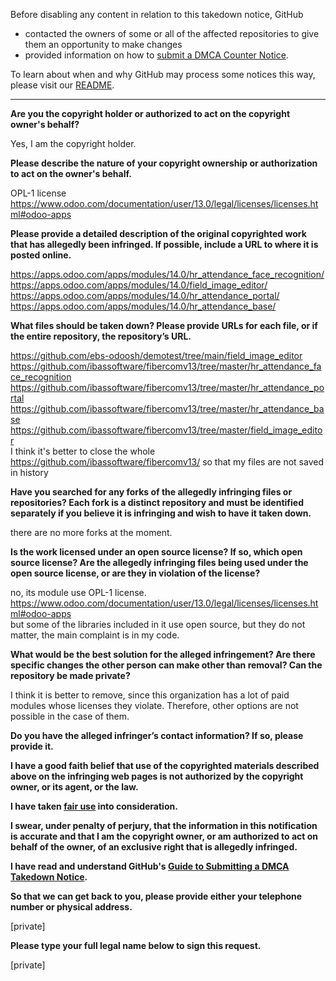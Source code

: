 Before disabling any content in relation to this takedown notice, GitHub
- contacted the owners of some or all of the affected repositories to give them an opportunity to make changes
- provided information on how to [submit a DMCA Counter Notice](https://docs.github.com/en/articles/guide-to-submitting-a-dmca-counter-notice).

To learn about when and why GitHub may process some notices this way, please visit our [README](https://github.com/github/dmca/blob/master/README.md).

---

**Are you the copyright holder or authorized to act on the copyright owner's behalf?**

Yes, I am the copyright holder.

**Please describe the nature of your copyright ownership or authorization to act on the owner's behalf.**

OPL-1 license  
https://www.odoo.com/documentation/user/13.0/legal/licenses/licenses.html#odoo-apps

**Please provide a detailed description of the original copyrighted work that has allegedly been infringed. If possible, include a URL to where it is posted online.**

https://apps.odoo.com/apps/modules/14.0/hr_attendance_face_recognition/  
https://apps.odoo.com/apps/modules/14.0/field_image_editor/  
https://apps.odoo.com/apps/modules/14.0/hr_attendance_portal/  
https://apps.odoo.com/apps/modules/14.0/hr_attendance_base/

**What files should be taken down? Please provide URLs for each file, or if the entire repository, the repository’s URL.**

https://github.com/ebs-odoosh/demotest/tree/main/field_image_editor  
https://github.com/ibassoftware/fibercomv13/tree/master/hr_attendance_face_recognition  
https://github.com/ibassoftware/fibercomv13/tree/master/hr_attendance_portal  
https://github.com/ibassoftware/fibercomv13/tree/master/hr_attendance_base  
https://github.com/ibassoftware/fibercomv13/tree/master/field_image_editor  
I think it's better to close the whole https://github.com/ibassoftware/fibercomv13/ so that my files are not saved in history

**Have you searched for any forks of the allegedly infringing files or repositories? Each fork is a distinct repository and must be identified separately if you believe it is infringing and wish to have it taken down.**

there are no more forks at the moment.

**Is the work licensed under an open source license? If so, which open source license? Are the allegedly infringing files being used under the open source license, or are they in violation of the license?**

no, its module use OPL-1 license.  
https://www.odoo.com/documentation/user/13.0/legal/licenses/licenses.html#odoo-apps  
but some of the libraries included in it use open source, but they do not matter, the main complaint is in my code.

**What would be the best solution for the alleged infringement? Are there specific changes the other person can make other than removal? Can the repository be made private?**

I think it is better to remove, since this organization has a lot of paid modules whose licenses they violate. Therefore, other options are not possible in the case of them.

**Do you have the alleged infringer’s contact information? If so, please provide it.**

**I have a good faith belief that use of the copyrighted materials described above on the infringing web pages is not authorized by the copyright owner, or its agent, or the law.**

**I have taken <a href="https://www.lumendatabase.org/topics/22">fair use</a> into consideration.**

**I swear, under penalty of perjury, that the information in this notification is accurate and that I am the copyright owner, or am authorized to act on behalf of the owner, of an exclusive right that is allegedly infringed.**

**I have read and understand GitHub's <a href="https://docs.github.com/articles/guide-to-submitting-a-dmca-takedown-notice/">Guide to Submitting a DMCA Takedown Notice</a>.**

**So that we can get back to you, please provide either your telephone number or physical address.**

[private]

**Please type your full legal name below to sign this request.**

[private]
